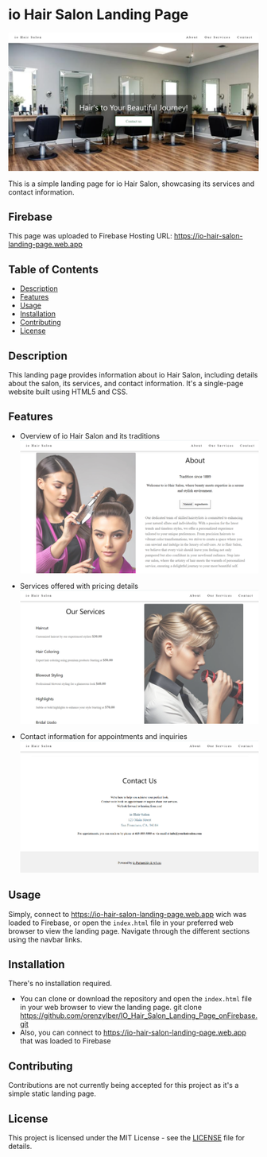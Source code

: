 # io Hair Salon Landing Page

![top page io Hair Salon](public/assets/TopPage_iohairsalon.png)

This is a simple landing page for io Hair Salon, showcasing its services and contact information.

## Firebase

This page was uploaded to Firebase
Hosting URL: https://io-hair-salon-landing-page.web.app

## Table of Contents

- [Description](#description)
- [Features](#features)
- [Usage](#usage)
- [Installation](#installation)
- [Contributing](#contributing)
- [License](#license)

## Description

This landing page provides information about io Hair Salon, including details about the salon, its services, and contact information. It's a single-page website built using HTML5 and CSS.

## Features

- Overview of io Hair Salon and its traditions
![Overview io Hair Salon](public/assets/About_iohairsalon.png)

- Services offered with pricing details
![Services io Hair Salon](public/assets/services_iohairsalon.png)

- Contact information for appointments and inquiries
![Contact us io Hair Salon](public/assets/ContactUs_iohairsalon.png)

## Usage

Simply, connect to https://io-hair-salon-landing-page.web.app wich was loaded to Firebase, or open the `index.html` file in your preferred web browser to view the landing page. Navigate through the different sections using the navbar links.

## Installation

There's no installation required. 
- You can clone or download the repository and open the `index.html` file in your web browser to view the landing page.
git clone https://github.com/orenzylber/IO_Hair_Salon_Landing_Page_onFirebase.git
- Also, you can connect to https://io-hair-salon-landing-page.web.app that was loaded to Firebase

## Contributing

Contributions are not currently being accepted for this project as it's a simple static landing page.

## License

This project is licensed under the MIT License - see the [LICENSE](LICENSE) file for details.
